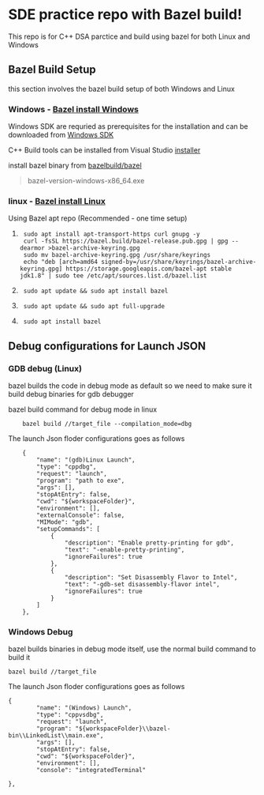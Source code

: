 # SDE practice repo with Bazel build!

This repo is for C++ DSA parctice and build using bazel for both Linux and Windows


## Bazel Build Setup 
this section involves the bazel build setup of both Windows and Linux

### Windows - [Bazel install Windows](https://bazel.build/install/windows)

Windows SDK are requried as prerequisites for the installation and can be downloaded from [Windows SDK](https://developer.microsoft.com/en-us/windows/downloads/windows-sdk/)

C++ Build tools can be installed from Visual Studio [installer](https://visualstudio.microsoft.com/downloads/) 

install bazel binary from [bazelbuild/bazel](https://github.com/bazelbuild/bazel/releases)
> bazel-version-windows-x86_64.exe

### linux - [Bazel install Linux](https://bazel.build/install/ubuntu)

Using Bazel apt repo (Recommended - one time setup)

1.      sudo apt install apt-transport-https curl gnupg -y
        curl -fsSL https://bazel.build/bazel-release.pub.gpg | gpg --dearmor >bazel-archive-keyring.gpg
        sudo mv bazel-archive-keyring.gpg /usr/share/keyrings
        echo "deb [arch=amd64 signed-by=/usr/share/keyrings/bazel-archive-keyring.gpg] https://storage.googleapis.com/bazel-apt stable jdk1.8" | sudo tee /etc/apt/sources.list.d/bazel.list

2.      sudo apt update && sudo apt install bazel
3.      sudo apt update && sudo apt full-upgrade
4.      sudo apt install bazel

## Debug configurations for Launch JSON

### GDB debug (Linux)
bazel builds the code in debug mode as default so we need to make sure it build debug binaries for gdb debugger

bazel build command for debug mode in linux 
        
        bazel build //target_file --compilation_mode=dbg

The launch Json floder configurations goes as follows

        {
            "name": "(gdb)Linux Launch",
            "type": "cppdbg",
            "request": "launch",
            "program": "path to exe",
            "args": [],
            "stopAtEntry": false,
            "cwd": "${workspaceFolder}",
            "environment": [],
            "externalConsole": false,
            "MIMode": "gdb",
            "setupCommands": [
                {
                    "description": "Enable pretty-printing for gdb",
                    "text": "-enable-pretty-printing",
                    "ignoreFailures": true
                },
                {
                    "description": "Set Disassembly Flavor to Intel",
                    "text": "-gdb-set disassembly-flavor intel",
                    "ignoreFailures": true
                }
            ]
        },

### Windows Debug

bazel builds binaries in debug mode itself, use the normal build command to build it 

    bazel build //target_file

The launch Json floder configurations goes as follows

    {
            "name": "(Windows) Launch",
            "type": "cppvsdbg",
            "request": "launch",
            "program": "${workspaceFolder}\\bazel-bin\\LinkedList\\main.exe",
            "args": [],
            "stopAtEntry": false,
            "cwd": "${workspaceFolder}",
            "environment": [],
            "console": "integratedTerminal"
            
    },    
